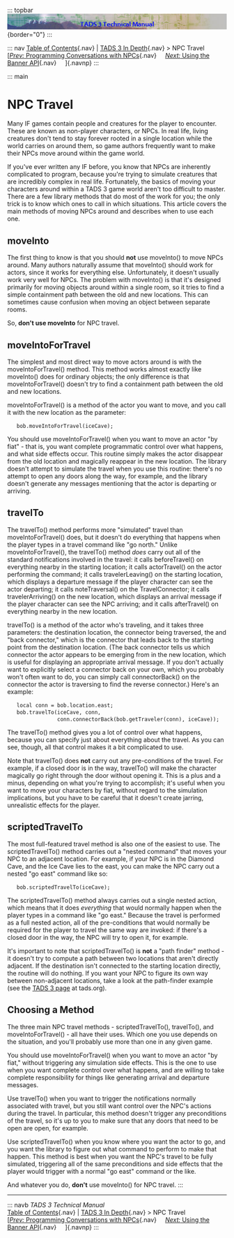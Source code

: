 ::: topbar
![](topbar.jpg){border="0"}
:::

::: nav
[Table of Contents](toc.htm){.nav} \| [TADS 3 In Depth](depth.htm){.nav}
\> NPC Travel\
[[*Prev:* Programming Conversations with NPCs](t3conv.htm){.nav}    
[*Next:* Using the Banner API](t3banner.htm){.nav}     ]{.navnp}
:::

::: main
# NPC Travel

Many IF games contain people and creatures for the player to encounter.
These are known as non-player characters, or NPCs. In real life, living
creatures don\'t tend to stay forever rooted in a single location while
the world carries on around them, so game authors frequently want to
make their NPCs move around within the game world.

If you\'ve ever written any IF before, you know that NPCs are inherently
complicated to program, because you\'re trying to simulate creatures
that are incredibly complex in real life. Fortunately, the basics of
moving your characters around within a TADS 3 game world aren\'t too
difficult to master. There are a few library methods that do most of the
work for you; the only trick is to know which ones to call in which
situations. This article covers the main methods of moving NPCs around
and describes when to use each one.

## moveInto

The first thing to know is that you should **not** use moveInto() to
move NPCs around. Many authors naturally assume that moveInto() should
work for actors, since it works for everything else. Unfortunately, it
doesn\'t usually work very well for NPCs. The problem with moveInto() is
that it\'s designed primarily for moving objects around within a single
room, so it tries to find a simple containment path between the old and
new locations. This can sometimes cause confusion when moving an object
between separate rooms.

So, **don\'t use moveInto** for NPC travel.

## moveIntoForTravel

The simplest and most direct way to move actors around is with the
moveIntoForTravel() method. This method works almost exactly like
moveInto() does for ordinary objects; the only difference is that
moveIntoForTravel() doesn\'t try to find a containment path between the
old and new locations.

moveIntoForTravel() is a method of the actor you want to move, and you
call it with the new location as the parameter:

       bob.moveIntoForTravel(iceCave);

You should use moveIntoForTravel() when you want to move an actor \"by
fiat\" - that is, you want complete programmatic control over what
happens, and what side effects occur. This routine simply makes the
actor disappear from the old location and magically reappear in the new
location. The library doesn\'t attempt to simulate the travel when you
use this routine: there\'s no attempt to open any doors along the way,
for example, and the library doesn\'t generate any messages mentioning
that the actor is departing or arriving.

## travelTo

The travelTo() method performs more \"simulated\" travel than
moveIntoForTravel() does, but it doesn\'t do everything that happens
when the player types in a travel command like \"go north.\" Unlike
moveIntoForTravel(), the travelTo() method *does* carry out all of the
standard notifications involved in the travel: it calls beforeTravel()
on everything nearby in the starting location; it calls actorTravel() on
the actor performing the command; it calls travelerLeaving() on the
starting location, which displays a departure message if the player
character can see the actor departing; it calls noteTraversal() on the
TravelConnector; it calls travelerArriving() on the new location, which
displays an arrival message if the player character can see the NPC
arriving; and it calls afterTravel() on everything nearby in the new
location.

travelTo() is a method of the actor who\'s traveling, and it takes three
parameters: the destination location, the connector being traversed, the
and \"back connector,\" which is the connector that leads back to the
starting point from the destination location. (The back connector tells
us which connector the actor appears to be emerging from in the new
location, which is useful for displaying an appropriate arrival message.
If you don\'t actually want to explicitly select a connector back on
your own, which you probably won\'t often want to do, you can simply
call connectorBack() on the connector the actor is traversing to find
the reverse connector.) Here\'s an example:

       local conn = bob.location.east;
       bob.travelTo(iceCave, conn,
                    conn.connectorBack(bob.getTraveler(conn), iceCave));

The travelTo() method gives you a lot of control over what happens,
because you can specify just about everything about the travel. As you
can see, though, all that control makes it a bit complicated to use.

Note that travelTo() does **not** carry out any pre-conditions of the
travel. For example, if a closed door is in the way, travelTo() will
make the character magically go right through the door without opening
it. This is a plus and a minus, depending on what you\'re trying to
accomplish; it\'s useful when you want to move your characters by fiat,
without regard to the simulation implications, but you have to be
careful that it doesn\'t create jarring, unrealistic effects for the
player.

## scriptedTravelTo

The most full-featured travel method is also one of the easiest to use.
The scriptedTravelTo() method carries out a \"nested command\" that
moves your NPC to an adjacent location. For example, if your NPC is in
the Diamond Cave, and the Ice Cave lies to the east, you can make the
NPC carry out a nested \"go east\" command like so:

       bob.scriptedTravelTo(iceCave);

The scriptedTravelTo() method always carries out a single nested action,
which means that it does *everything* that would normally happen when
the player types in a command like \"go east.\" Because the travel is
performed as a full nested action, all of the pre-conditions that would
normally be required for the player to travel the same way are invoked:
if there\'s a closed door in the way, the NPC will try to open it, for
example.

It\'s important to note that scriptedTravelTo() is **not** a \"path
finder\" method - it doesn\'t try to compute a path between two
locations that aren\'t directly adjacent. If the destination isn\'t
connected to the starting location directly, the routine will do
nothing. If you want your NPC to figure its own way between non-adjacent
locations, take a look at the path-finder example (see the [TADS 3
page](http://www.tads.org/tads3.htm) at tads.org).

## Choosing a Method

The three main NPC travel methods - scriptedTravelTo(), travelTo(), and
moveIntoForTravel() - all have their uses. Which one you use depends on
the situation, and you\'ll probably use more than one in any given game.

You should use moveIntoForTravel() when you want to move an actor \"by
fiat,\" without triggering any simulation side effects. This is the one
to use when you want complete control over what happens, and are willing
to take complete responsibility for things like generating arrival and
departure messages.

Use travelTo() when you want to trigger the notifications normally
associated with travel, but you still want control over the NPC\'s
actions during the travel. In particular, this method doesn\'t trigger
any preconditions of the travel, so it\'s up to you to make sure that
any doors that need to be open are open, for example.

Use scriptedTravelTo() when you know where you want the actor to go, and
you want the library to figure out what command to perform to make that
happen. This method is best when you want the NPC\'s travel to be fully
simulated, triggering all of the same preconditions and side effects
that the player would trigger with a normal \"go east\" command or the
like.

And whatever you do, **don\'t** use moveInto() for NPC travel.
:::

------------------------------------------------------------------------

::: navb
*TADS 3 Technical Manual*\
[Table of Contents](toc.htm){.nav} \| [TADS 3 In Depth](depth.htm){.nav}
\> NPC Travel\
[[*Prev:* Programming Conversations with NPCs](t3conv.htm){.nav}    
[*Next:* Using the Banner API](t3banner.htm){.nav}     ]{.navnp}
:::
